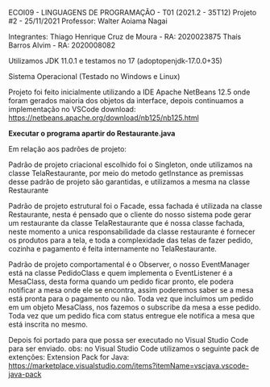 ECOI09 - LINGUAGENS DE PROGRAMAÇÃO - T01 (2021.2 - 35T12)
Projeto #2 - 25/11/2021
Professor: Walter Aoiama Nagai

Integrantes:
Thiago Henrique Cruz de Moura - RA: 2020023875
Thaís Barros Alvim - RA: 2020008082

Utilizamos JDK 11.0.1 e testamos no 17 (adoptopenjdk-17.0.0+35)

Sistema Operacional (Testado no Windows e Linux)

Projeto foi feito inicialmente utilizando a IDE Apache NetBeans 12.5 onde foram gerados
maioria dos objetos da interface, depois continuamos a implementação no VSCode
download: https://netbeans.apache.org/download/nb125/nb125.html

****Executar o programa apartir do Restaurante.java****

Em relação aos padrões de projeto:

Padrão de projeto criacional escolhido foi o Singleton, onde utilizamos na classe
 TelaRestaurante, por meio do metodo getInstance as premissas desse padrão de
 projeto são garantidas, e utilizamos a mesma na classe Restaurante

Padrão de projeto estrutural foi o Facade, essa fachada é utilizada na classe
 Restaurante, nesta é pensado que o cliente do nosso sistema pode gerar um restaurante
 da classe TelaRestaurante que é nossa classe fachada, neste momento a unica 
 responsabilidade da classe restaurante é fornecer os produtos para a tela, e
 toda a complexidade das telas de fazer pedido, cozinha e pagamento é feita 
 internamente no TelaRestaurante.

Padrão de projeto comportamental é o Observer, o nosso EventManager está na classe
 PedidoClass e quem implementa o EventListener é a MesaClass, desta forma quando um
 pedido ficar pronto, ele podera notificar a mesa onde ele se encontra, assim
 poderemos saber se a mesa está pronta para o pagamento ou não. Toda vez que 
 incluimos um pedido em um objeto MesaClass, nos fazemos o subscribe da mesa a esse
 pedido. Toda vez que um pedido fica com status entregue ele notifica a mesa que
 está inscrita no mesmo.

Depois foi portado para que possa ser executado no Visual Studio Code para ser enviado.
obs: no Visual Studio Code utilizamos o seguinte pack de extenções:
Extension Pack for Java: https://marketplace.visualstudio.com/items?itemName=vscjava.vscode-java-pack
